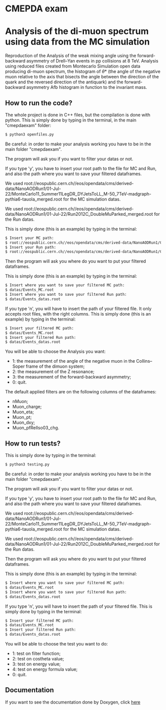 # CMEPDA exam

# Analysis of the di-muon spectrum using data from the MC simulation

Reproduction of the Analysis of the weak mixing angle using the forward-backward asymmetry of Drell–Yan events in pp collisions at 8 TeV.
Analysis using reduced files created from Montecarlo Simulation open data producing di-muon spectrum, the histogram of $\theta$* (the angle of the negative muon relative to the axis that bisects the angle between the direction of the quark and the reversed direction of the antiquark) and the forward-
backward asymmetry Afb histogram in function to the invariant mass.

## How to run the code?

The whole project is done in C++ files, but the compilation is done with python.
This is simply done by typing in the terminal, in the main "cmepdaexam" folder:
```bash
$ python3 openfiles.py
```
Be careful: in order to make your analysis working you have to be in the main folder "cmepdaexam".
 
The program will ask you if you want to filter your datas or not. 
 
If you type 'y', you have to insert your root path to the file for MC and Run, and also the path where you want to save your filtered dataframes. 
 
We used root://eospublic.cern.ch//eos/opendata/cms/derived-data/NanoAODRun1/01-Jul-22/MonteCarlo11_Summer11LegDR_DYJetsToLL_M-50_7TeV-madgraph-pythia6-tauola_merged.root for the MC simulation datas.
 
We used root://eospublic.cern.ch//eos/opendata/cms/derived-data/NanoAODRun1/01-Jul-22/Run2012C_DoubleMuParked_merged.root for the Run datas.
 
This is simply done (this is an example) by typing in the terminal:
```bash
$ Insert your MC path:
$ root://eospublic.cern.ch//eos/opendata/cms/derived-data/NanoAODRun1/01-Jul-22/MonteCarlo11_Summer11LegDR_DYJetsToLL_M-50_7TeV-madgraph-pythia6-tauola_merged.root
$ Insert your Run path:
$ root://eospublic.cern.ch//eos/opendata/cms/derived-data/NanoAODRun1/01-Jul-22/Run2012C_DoubleMuParked_merged.root
```

Then the program will ask you where do you want to put your filtered dataframes.
 
This is simply done (this is an example) by typing in the terminal:
```bash
$ Insert where you want to save your filtered MC path:
$ datas/Events_MC.root
$ Insert where you want to save your filtered Run path:
$ datas/Events_datas.root
```
 
If you type 'n', you will have to insert the path of your filtered file. It only accepts root files, with the right columns.
This is simply done (this is an example) by typing in the terminal:
```bash
$ Insert your filtered MC path:
$ datas/Events_MC.root
$ Insert your filtered Run path:
$ datas/Events_datas.root
```

You will be able to choose the Analysis you want: 
- 1: the measurement of the angle of the negative muon in the Collins–Soper frame of the dimuon system;
- 2: the measurement of the Z resonance; 
- 3: the measurement of the forward-backward asymmetry;
- 0: quit.
 
 The default applied filters are on the following columns of the dataframes:
 - nMuon;
 - Muon_charge;
 - Muon_eta;
 - Muon_pt;
 - Muon_dxy;
 - Muon_pfRelIso03_chg.

## How to run tests?

This is simply done by typing in the terminal:
```bash
$ python3 testing.py
```
  
Be careful: in order to make your analysis working you have to be in the main folder "cmepdaexam".
 
The program will ask you if you want to filter your datas or not. 
 
If you type 'y', you have to insert your root path to the file for MC and Run, and also the path where you want to save your filtered dataframes. 
 
We used root://eospublic.cern.ch//eos/opendata/cms/derived-data/NanoAODRun1/01-Jul-22/MonteCarlo11_Summer11LegDR_DYJetsToLL_M-50_7TeV-madgraph-pythia6-tauola_merged.root for the MC simulation datas.
 
We used root://eospublic.cern.ch//eos/opendata/cms/derived-data/NanoAODRun1/01-Jul-22/Run2012C_DoubleMuParked_merged.root for the Run datas.
  
Then the program will ask you where do you want to put your filtered dataframes.
 
This is simply done (this is an example) by typing in the terminal:
```bash
$ Insert where you want to save your filtered MC path:
$ datas/Events_MC.root
$ Insert where you want to save your filtered Run path:
$ datas/Events_datas.root
```
 
If you type 'n', you will have to insert the path of your filtered file.
This is simply done by typing in the terminal:
```bash
$ Insert your filtered MC path:
$ datas/Events_MC.root
$ Insert your filtered Run path:
$ datas/Events_datas.root
```
 
You will be able to choose the test you want to do: 
- 1: test on filter function;
- 2: test on costheta value; 
- 3: test on energy value;
- 4: test on energy formula value;
- 0: quit.

## Documentation
If you want to see the documentation done by Doxygen, click [here](https://sgamba2.github.io/index.html)

